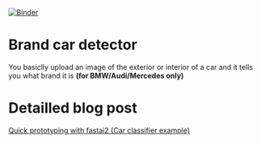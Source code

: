 [![Binder](https://mybinder.org/badge_logo.svg)](https://mybinder.org/v2/gh/igrek-code/brand_car_detector/master?urlpath=%2Fvoila%2Frender%2Fcar_brand_detector.ipynb)

# Brand car detector
You basiclly upload an image of the exterior or interior of a car and it tells you what brand it is **(for BMW/Audi/Mercedes only)**

# Detailled blog post
[Quick prototyping with fastai2 (Car classifier example)](https://igrek-code.github.io/blog/2020/10/28/fastai-car-classifier.html)
